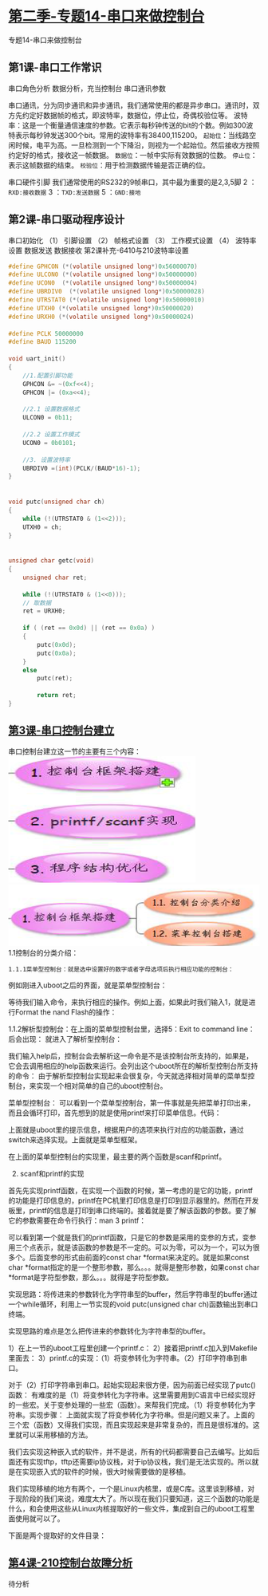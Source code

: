 # [第二季-专题14-串口来做控制台](https://www.cnblogs.com/free-1122/p/11452187.html) 
专题14-串口来做控制台
## 第1课-串口工作常识
串口角色分析
数据分析，充当控制台
串口通讯参数
 
串口通讯，分为同步通讯和异步通讯，我们通常使用的都是异步串口。通讯时，双方先约定好数据帧的格式，即波特率，数据位，停止位，奇偶校验位等。
波特率：这是一个衡量通信速度的参数。它表示每秒钟传送的bit的个数。例如300波特表示每秒钟发送300个bit。常用的波特率有38400,115200。
`起始位`：当线路空闲时候，电平为高。一旦检测到一个下降沿，则视为一个起始位。然后接收方按照约定好的格式，接收这一帧数据。
`数据位`：一帧中实际有效数据的位数。
`停止位`：表示这帧数据的结束。
`校验位`：用于检测数据传输是否正确的位。

串口硬件引脚 
我们通常使用的RS232的9帧串口，其中最为重要的是2,3,5脚
2 ：`RXD:接收数据`
3 ：`TXD:发送数据`
5 ：`GND:接地`
 
## 第2课-串口驱动程序设计
串口初始化
（1）     引脚设置
（2）     帧格式设置
（3）     工作模式设置
（4）     波特率设置
数据发送
数据接收
第2课补充-6410与210波特率设置
```C
#define GPHCON (*(volatile unsigned long*)0x56000070)
#define ULCON0 (*(volatile unsigned long*)0x50000000)
#define UCON0  (*(volatile unsigned long*)0x50000004)
#define UBRDIV0  (*(volatile unsigned long*)0x50000028)
#define UTRSTAT0 (*(volatile unsigned long*)0x50000010)
#define UTXH0 (*(volatile unsigned long*)0x50000020)
#define URXH0 (*(volatile unsigned long*)0x50000024)
 
#define PCLK 50000000
#define BAUD 115200
 
void uart_init()
{
    //1.配置引脚功能
    GPHCON &= ~(0xf<<4);
    GPHCON |= (0xa<<4);
   
    //2.1 设置数据格式
    ULCON0 = 0b11;
   
    //2.2 设置工作模式
    UCON0 = 0b0101;
   
    //3. 设置波特率 
    UBRDIV0 =(int)(PCLK/(BAUD*16)-1);
}
 
 
void putc(unsigned char ch)
{
    while (!(UTRSTAT0 & (1<<2)));
    UTXH0 = ch; 
}
 
 
unsigned char getc(void)
{
    unsigned char ret;
 
    while (!(UTRSTAT0 & (1<<0)));
    // 取数据
    ret = URXH0; 
   
    if ( (ret == 0x0d) || (ret == 0x0a) )
    {
        putc(0x0d);
        putc(0x0a); 
    }       
    else
        putc(ret);
       
        return ret;
}
``` 
## [第3课-串口控制台建立](https://www.cnblogs.com/FORFISH/p/5188823.html)
串口控制台建立这一节的主要有三个内容：
![picture文件](Asset/1.jpg)
![picture文件](Asset/2.jpg)
1.1控制台的分类介绍：

    1.1.1菜单型控制台：就是选中设置好的数字或者字母选项后执行相应功能的控制台：

例如刚进入uboot之后的界面，就是菜单型控制台：

等待我们输入命令，来执行相应的操作。例如上面，如果此时我们输入1，就是进行Format the nand Flash的操作：

 1.1.2解析型控制台：在上面的菜单型控制台里，选择5：Exit to command line：后会出现：
就进入了解析型控制台：

我们输入help后，控制台会去解析这一命令是不是该控制台所支持的，如果是，它会去调用相应的help函数来运行。会列出这个uboot所在的解析型控制台所支持的命令：
由于解析型控制台实现起来会很复杂，今天就选择相对简单的菜单型控制台，来实现一个相对简单的自己的uboot控制台。

   菜单型控制台：
可以看到一个菜单型控制台，第一件事就是先把菜单打印出来，而且会循环打印，首先想到的就是使用printf来打印菜单信息。代码：

上面就是uboot里的提示信息，根据用户的选项来执行对应的功能函数，通过switch来选择实现。上面就是菜单型框架。

在上面的菜单型控制台的实现里，最主要的两个函数是scanf和printf。

2. scanf和printf的实现

首先先实现printf函数，在实现一个函数的时候，第一考虑的是它的功能，printf的功能是打印信息的，printf在PC机里打印信息是打印到显示器里的。然而在开发板里，printf的信息是打印到串口终端的。接着就是要了解该函数的参数。要了解它的参数需要在命令行执行：man 3 printf：

可以看到第一个就是我们的printf函数，只是它的参数是采用的变参的方式，变参用三个点表示，就是该函数的参数是不一定的。可以为零，可以为一个，可以为很多个。后面变参的形式由前面的const char *format来决定的。就是如果const char *format指定的是一个整形参数，那么。。。就得是整形参数，如果const char *format是字符型参数，那么。。。就得是字符型参数。

 

实现思路：将传进来的参数转化为字符串型的buffer，然后字符串型的buffer通过一个while循环，利用上一节实现的void putc(unsigned char ch)函数输出到串口终端。

实现思路的难点是怎么把传进来的参数转化为字符串型的buffer。

 

1）在上一节的uboot工程里创建一个printf.c：
2）接着把printf.c加入到Makefile里面去：
3）printf.c的实现：（1）将变参转化为字符串。（2）打印字符串到串口。

   对于（2）打印字符串到串口。起始实现起来很方便，因为前面已经实现了putc()函数：
 有难度的是（1）将变参转化为字符串。这里需要用到C语言中已经实现好的一些宏。关于变参处理的一些宏（函数）。来帮我们完成。（1）将变参转化为字符串。实现步骤：
上面就实现了将变参转化为字符串。但是问题又来了。上面的三个宏（函数）又得我们实现，而且实现起来是非常复杂的，而且是很标准的。这里就可以采用移植的方法。

 

我们去实现这种嵌入式的软件，并不是说，所有的代码都需要自己去编写。比如后面还有实现tftp，tftp还需要ip协议栈，对于ip协议栈，我们是无法实现的。所以就是在实现嵌入式的软件的时候，很大时候需要做的是移植。

我们实现移植的地方有两个，一个是Linux内核里，或是C库。这里谈到移植，对于现阶段的我们来说，难度太大了。所以现在我们只要知道，这三个函数的功能是什么，和会使用这些从Linux内核提取好的一些文件，集成到自己的uboot工程里面使用就可以了。

下面是两个提取好的文件目录：
## [第4课-210控制台故障分析](https://blog.csdn.net/ashe9657/article/details/101103033)

待分析


